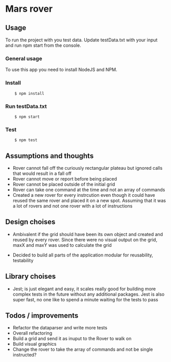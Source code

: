 # Mars rover

## Usage

To run the project with you test data. Update testData.txt with your input and run npm start from the console.

### General usage

To use this app you need to install NodeJS and NPM.

### Install

```console
    $ npm install
```

### Run testData.txt

```console
    $ npm start
```

### Test

```console
    $ npm test
```

## Assumptions and thoughts

* Rover cannot fall off the curiously rectangular plateau but ignored calls that would result in a fall off
* Rover cannot move or report before being placed
* Rover cannot be placed outside of the initial grid
* Rover can take one command at the time and not an array of commands
* Created a new rover for every instrcution even though it could have reused the same rover and placed it on a new spot. Assuming that it was a lot of rovers and not one rover with a lot of instructions

## Design choises

* Ambivalent if the grid should have been its own object and created and reused by every rover. Since there were no visual output on the grid, maxX and maxY was used to calculate the grid

* Decided to build all parts of the application modular for reusability, testability

## Library choises

* Jest; is just elegant and easy, it scales really good for building more complex tests in the future without any additional packages. Jest is also super fast, no one like to spend a minute waiting for the tests to pass

## Todos / improvements

* Refactor the dataparser and write more tests
* Overall refactoring
* Build a grid and send it as inuput to the Rover to walk on
* Build visual graphics
* Change the rover to take the array of commands and not be single instructed?
